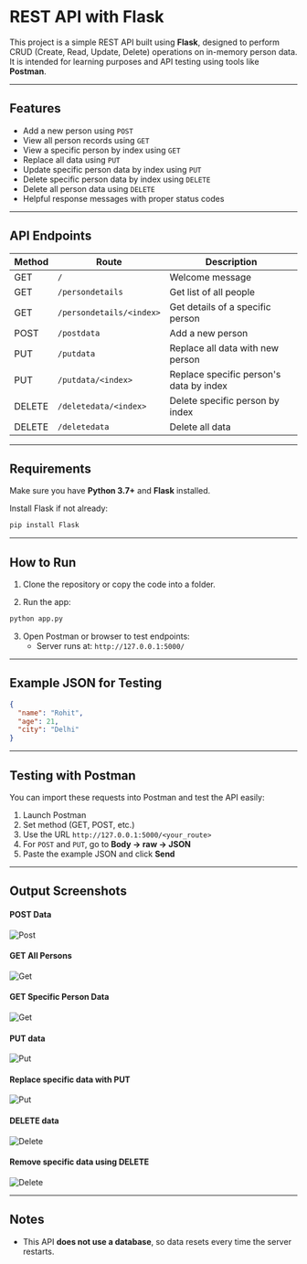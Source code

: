 # REST API with Flask

This project is a simple REST API built using **Flask**, designed to perform CRUD (Create, Read, Update, Delete) operations on in-memory person data. It is intended for learning purposes and API testing using tools like **Postman**.

---

## Features

- Add a new person using `POST`
- View all person records using `GET`
- View a specific person by index using `GET`
- Replace all data using `PUT`
- Update specific person data by index using `PUT`
- Delete specific person data by index using `DELETE`
- Delete all person data using `DELETE`
- Helpful response messages with proper status codes

---

## API Endpoints

| Method | Route                    | Description                             |
| ------ | ------------------------ | --------------------------------------- |
| GET    | `/`                      | Welcome message                         |
| GET    | `/persondetails`         | Get list of all people                  |
| GET    | `/persondetails/<index>` | Get details of a specific person        |
| POST   | `/postdata`              | Add a new person                        |
| PUT    | `/putdata`               | Replace all data with new person        |
| PUT    | `/putdata/<index>`       | Replace specific person's data by index |
| DELETE | `/deletedata/<index>`    | Delete specific person by index         |
| DELETE | `/deletedata`            | Delete all data                         |

---

## Requirements

Make sure you have **Python 3.7+** and **Flask** installed.

Install Flask if not already:

```bash
pip install Flask
```

---

## How to Run

1. Clone the repository or copy the code into a folder.

2. Run the app:

```bash
python app.py
```

3. Open Postman or browser to test endpoints:
   - Server runs at: `http://127.0.0.1:5000/`

---

## Example JSON for Testing

```json
{
  "name": "Rohit",
  "age": 21,
  "city": "Delhi"
}
```

---

## Testing with Postman

You can import these requests into Postman and test the API easily:

1. Launch Postman
2. Set method (GET, POST, etc.)
3. Use the URL `http://127.0.0.1:5000/<your_route>`
4. For `POST` and `PUT`, go to **Body → raw → JSON**
5. Paste the example JSON and click **Send**

---

## Output Screenshots

#### POST Data

![Post](https://res.cloudinary.com/ddrbrwcvz/image/upload/v1754662544/Screenshot_3244_lrnme6.png)

#### GET All Persons

![Get](https://res.cloudinary.com/ddrbrwcvz/image/upload/v1754662544/Screenshot_3245_ozkffs.png)

#### GET Specific Person Data

![Get](https://res.cloudinary.com/ddrbrwcvz/image/upload/v1754662544/Screenshot_3246_fgj8fe.png)

#### PUT data

![Put](https://res.cloudinary.com/ddrbrwcvz/image/upload/v1754662544/Screenshot_3247_aiapar.png)

#### Replace specific data with PUT

![Put](https://res.cloudinary.com/ddrbrwcvz/image/upload/v1754662544/Screenshot_3248_goe6at.png)

#### DELETE data

![Delete](https://res.cloudinary.com/ddrbrwcvz/image/upload/v1754662545/Screenshot_3249_b2nwog.png)

#### Remove specific data using DELETE

![Delete](https://res.cloudinary.com/ddrbrwcvz/image/upload/v1754662544/Screenshot_3252_bcfsjg.png)

---

## Notes

- This API **does not use a database**, so data resets every time the server restarts.
